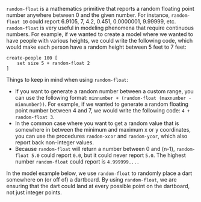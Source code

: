 `random-float` is a mathematics primitive that reports a random floating point number anywhere between 0 and the given number. For instance, `random-float 10` could report 6.9105, 7, 4.2, 0.451, 0.0000001, 9.99999, etc. `random-float` is very useful in modeling phenomena that require continuous numbers. For example, if we wanted to create a model where we wanted to have people with various heights, we could write the following code, which would make each person have a random height between 5 feet to 7 feet:



```
create-people 100 [
	set size 5 + random-float 2
]
```



Things to keep in mind when using `random-float`:

* If you want to generate a random number between a custom range, you can use the following format: `minnumber + (random-float (maxnumber - minnumber))`. For example, if we wanted to generate a random floating point number between 4 and 7, we would write the following code: `4 + random-float 3`.
* In the common case where you want to get a random value that is somewhere in between the minimum and maximum x or y coordinates, you can use the procedures `random-xcor` and `random-ycor`, which also report back non-integer values. 
* Because `random-float` will return a number between 0 and (n-1), `random-float 5.0` could report  `0.0`, but it could never report  `5.0`. The highest number `random-float` could report is `4.999999....`



In the model example below, we use `random-float` to randomly place a dart somewhere on (or off of) a dartboard. By using `random-float`, we are ensuring that the dart could land at every possible point on the dartboard, not just integer points. 